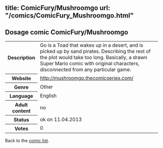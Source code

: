title: ComicFury/Mushroomgo
url: "/comics/ComicFury_Mushroomgo.html"
---
Dosage comic ComicFury/Mushroomgo
-----------------------------------------

<table class="comicinfo">
<tr>
<th>Description</th><td>Go is a Toad that wakes up in a desert, and is picked up by sand pirates. Describing the rest of the plot would take too long. Basically, a drawn Super Mario comic with original characters, disconnected from any particular game.</td>
</tr>
<tr>
<th>Website</th><td><a href="http://mushroomgo.thecomicseries.com/">http://mushroomgo.thecomicseries.com/</a></td>
</tr>
<tr>
<th>Genre</th><td>Other</td>
</tr>
<tr>
<th>Language</th><td>English</td>
</tr>
<tr>
<th>Adult content</th><td>no</td>
</tr>
<tr>
<th>Status</th><td>ok on 11.04.2013</td>
</tr>
<tr>
<th>Votes</th><td>0</div></td>
</tr>
</table>

Back to the [comic list](../comic-index.html).
